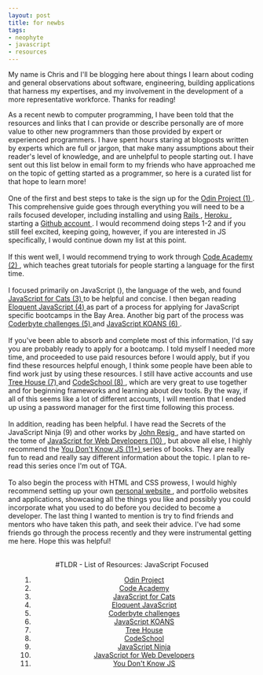 ```yaml
---
layout: post
title: for newbs
tags:
- neophyte
- javascript
- resources
---
```


My name is Chris and I'll be blogging here about things I learn about coding and general observations about software, engineering, building applications that harness my expertises, and my involvement in the development of a more representative workforce. Thanks for reading!

As a recent newb to computer programming, I have been told that the resources and links that I can provide or describe personally are of more value to other new programmers than those provided by expert or experienced programmers. I have spent hours staring at blogposts written by experts which are full or jargon, that make many assumptions about their reader's level of knowledge, and are unhelpful to people starting out. I have sent out this list below in email form to my friends who have approached me on the topic of getting started as a programmer, so here is a curated list for that hope to learn more!<br /> <br /> One of the first and best steps to take is the sign up for the <a href="http://www.theodinproject.com/" target="_blank"> Odin Project (1) </a>. This comprehensive guide goes through everything you will need to be a rails focused developer, including installing and using <a href="http://rubyonrails.org/" target="_blank"> Rails </a>, <a href="https://www.heroku.com/" target="_blank"> Heroku </a>, starting a <a href="https://github.com/" target="_blank"> Github account </a>. I would recommend doing steps 1-2 and if you still feel excited, keeping going, however, if you are interested in JS specifically, I would continue down my list at this point. <br /> <br /> If this went well, I would recommend trying to work through <a href="http://www.codecademy.com/" target="_blank"> Code Academy (2) </a>, which teaches great tutorials for people starting a language for the first time. <br /> <br /> I focused primarily on JavaScript (), the language of the web, and found <a href="http://jsforcats.com/" target="_blank"> JavaScript for Cats (3) </a> to be helpful and concise. I then began reading <a href="http://eloquentjavascript.net/" target="_blank"> Eloquent JavaScript (4) </a> as part of a process for applying for JavaScript specific bootcamps in the Bay Area. Another big part of the process was <a href="http://coderbyte.com/" target="_blank"> Coderbyte challenges (5) </a> and <a href="http://www.davidlaing.com/2010/07/19/learning-functional-javascript-through-koans/" target="_blank"> JavaScript KOANS (6) </a>. <br /> <br /> If you've been able to absorb and complete most of this information, I'd say you are probably ready to apply for a bootcamp. I told myself I needed more time, and proceeded to use paid resources before I would apply, but if you find these resources helpful enough, I think some people have been able to find work just by using these resources. I still have active accounts and use <a href="https://teamtreehouse.com" target="_blank"> Tree House (7) </a> and <a href="https://www.codeschool.com/" target="_blank"> CodeSchool (8) </a>, which are very great to use together and for beginning frameworks and learning about dev tools. By the way, if all of this seems like a lot of different accounts, I will mention that I ended up using a password manager for the first time following this process. <br /> <br /> In addition, reading has been helpful. I have read the Secrets of the JavaScript Ninja (9) and other works by <a href="http://ejohn.org/apps/learn/" target="_blank"> John Resig </a>, and have started on the tome of <a href="http://m.friendfeed-media.com/95a8434720c64a63e96ff8c4364fb595d9e98c36" target="_blank"> JavaScript for Web Developers (10) </a>, but above all else, I highly recommend the <a href="https://github.com/getify/You-Dont-Know-JS" target="_blank"> You Don't Know JS (11+) </a> series of books. They are really fun to read and really say different information about the topic. I plan to re-read this series once I'm out of TGA. <br /> <br/> To also begin the process with HTML and CSS prowess, I would highly recommend setting up your own <a href="http://chrissalam.com" target="_blank"> personal website </a>, and portfolio websites and applications, showcasing all the things you like and possibly you could incorporate what you used to do before you decided to become a developer. The last thing I wanted to mention is try to find friends and mentors who have taken this path, and seek their advice. I've had some friends go through the process recently and they were instrumental getting me here. Hope this was helpful! <br /><br /><center> #TLDR - List of Resources: JavaScript Focused<ol style="padding-left: 50px;"><li><a href="http://www.theodinproject.com/" target="_blank">Odin Project</a></li><li><a href="http://www.codecademy.com/" target="_blank">Code Academy</a></li><li><a href="http://jsforcats.com/" target="_blank">JavaScript for Cats</a></li><li><a href="http://eloquentjavascript.net/" target="_blank">Eloquent JavaScript</a></li><li><a href="http://coderbyte.com/" target="_blank">Coderbyte challenges</a></li><li><a href="http://www.davidlaing.com/2010/07/19/learning-functional-javascript-through-koans/" target="_blank">JavaScript KOANS</a></li><li><a href="https://teamtreehouse.com" target="_blank">Tree House</a></li><li><a href="https://www.codeschool.com/" target="_blank">CodeSchool</a></li><li><a href="http://www.manning.com/resig/" target="_blank">JavaScript Ninja</li></a><li><a href="http://m.friendfeed-media.com/95a8434720c64a63e96ff8c4364fb595d9e98c36" target="_blank">JavaScript for Web Developers</a></li><li><a href="https://github.com/getify/You-Dont-Know-JS" target="_blank">You Don't Know JS</a></li><ol></center>
<br /> <br />
